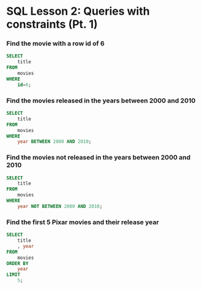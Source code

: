 # SQL Lesson 2: Queries with constraints (Pt. 1)
### Find the movie with a row id of 6
```sql
SELECT
    title
FROM
    movies
WHERE
    id=6;
```

### Find the movies released in the years between 2000 and 2010
```sql
SELECT
    title
FROM
    movies
WHERE
    year BETWEEN 2000 AND 2010;
```

### Find the movies not released in the years between 2000 and 2010
```sql
SELECT
    title
FROM
    movies
WHERE
    year NOT BETWEEN 2000 AND 2010;
```

### Find the first 5 Pixar movies and their release year
```sql
SELECT
    title
    , year
FROM
    movies
ORDER BY
    year
LIMIT 
    5;
```